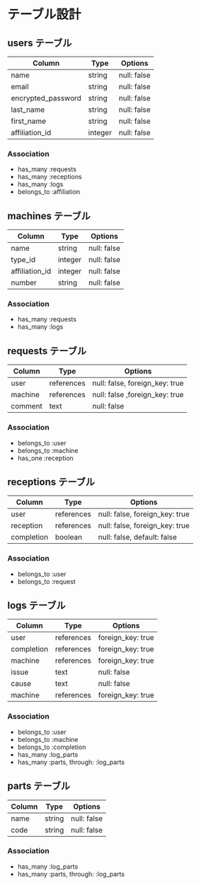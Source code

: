 # テーブル設計

## users テーブル

| Column             | Type     | Options     |
| ---------------    | -------- | ----------- |
| name               | string   | null: false |
| email              | string   | null: false |
| encrypted_password | string   | null: false |
| last_name          | string   | null: false |
| first_name         | string   | null: false |
| affiliation_id     | integer  | null: false |

### Association

- has_many :requests
- has_many :receptions
- has_many :logs
- belongs_to :affiliation

## machines テーブル

| Column            | Type       | Options                        |
| ----------------- | ---------- | ------------------------------ |
| name              | string     | null: false                    |
| type_id           | integer    | null: false                    |
| affiliation_id    | integer    | null: false                    |
| number            | string     | null: false                    |

### Association

- has_many :requests
- has_many :logs

## requests テーブル

| Column         | Type         | Options                        |
| -------------- | ------------ | ------------------------------ |
| user           | references   | null: false, foreign_key: true |
| machine        | references   | null: false ,foreign_key: true |
| comment        | text         | null: false                    |

### Association

- belongs_to :user
- belongs_to :machine
- has_one    :reception

## receptions テーブル

| Column          | Type         | Options                        |
| --------------- | ------------ | ------------------------------ |
| user            | references   | null: false, foreign_key: true |
| reception       | references   | null: false, foreign_key: true |
| completion      | boolean      | null: false, default: false    |

### Association

- belongs_to :user
- belongs_to :request

## logs テーブル

| Column          | Type         | Options                        |
| --------------- | ------------ | ------------------------------ |
| user            | references   | foreign_key: true              |
| completion      | references   | foreign_key: true              |
| machine         | references   | foreign_key: true              |
| issue           | text         | null: false                    |
| cause           | text         | null: false                    |
| machine         | references   | foreign_key: true              |


### Association

- belongs_to :user
- belongs_to :machine
- belongs_to :completion
- has_many   :log_parts
- has_many   :parts, through: :log_parts

## parts テーブル

| Column          | Type         | Options                        |
| --------------- | ------------ | ------------------------------ |
| name            | string       | null: false                    |
| code            | string       | null: false                    |


### Association

- has_many   :log_parts
- has_many   :parts, through: :log_parts
